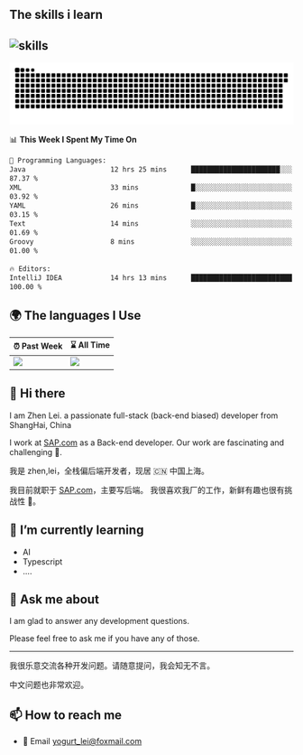 ## The skills i learn

![skills](https://skillicons.dev/icons?i=js,ts,nodejs,androidstudio,apple,azure,bash,discord,docker,django,eclipse,express,git,github,githubactions,gitlab,gmail,go,gradle,grafana,idea,ai,java,jenkins,jest,jquery,kafka,kubernetes,linux,md,maven,mongodb,mysql,nestjs,nginx,notion,npm,obsidian,postgres,postman,powershell,prometheus,pycharm,py,redis,regex,spring,sqlite,stackoverflow,sublime,scala,selenium,svg,swift,vscode,vite,vitest,vue,webstorm,yarn)
---

[![](https://raw.githubusercontent.com/Yogurt-lei/Yogurt-lei/main/github-snake.svg)](https://github.com/Yogurt-lei)

<!--START_SECTION:waka-->
📊 **This Week I Spent My Time On** 

```text
💬 Programming Languages: 
Java                     12 hrs 25 mins      ██████████████████████░░░   87.37 % 
XML                      33 mins             █░░░░░░░░░░░░░░░░░░░░░░░░   03.92 % 
YAML                     26 mins             █░░░░░░░░░░░░░░░░░░░░░░░░   03.15 % 
Text                     14 mins             ░░░░░░░░░░░░░░░░░░░░░░░░░   01.69 % 
Groovy                   8 mins              ░░░░░░░░░░░░░░░░░░░░░░░░░   01.00 % 

🔥 Editors: 
IntelliJ IDEA            14 hrs 13 mins      █████████████████████████   100.00 % 
```


<!--END_SECTION:waka-->


## 🌍 The languages I Use

| ⏰ Past Week                                                                                                                                                  | ⌛️ All Time                                                                                                                                                  |
| :------------------------------------------------------------------------------------------------------------------------------------------------------------ | :------------------------------------------------------------------------------------------------------------------------------------------------------------ |
| <a href="https://wakatime.com/@9a64fd4e-85ff-48a6-a0c1-e09ecd80bab9"> <img src="https://wakatime.com/share/@9a64fd4e-85ff-48a6-a0c1-e09ecd80bab9/5f97c4a7-f918-43db-bace-c48898f1cd61.svg" height="300px"></a> | <a href="https://wakatime.com/@9a64fd4e-85ff-48a6-a0c1-e09ecd80bab9"><img src="https://wakatime.com/share/@9a64fd4e-85ff-48a6-a0c1-e09ecd80bab9/455e730b-0452-4b83-9bc2-fb46e42553a7.svg" height="300px"></a> |

## 👋 Hi there

I am Zhen Lei. a passionate full-stack (back-end biased) developer from ShangHai, China

I work at [SAP.com](https://www.sap.com) as a Back-end developer.
Our work are fascinating and challenging 💪.

我是 zhen,lei，全栈偏后端开发者，现居 🇨🇳 中国上海。

我目前就职于 [SAP.com](https://www.sap.cn)，主要写后端。
我很喜欢我厂的工作，新鲜有趣也很有挑战性 💪。

## 🌱 I’m currently learning

- AI
- Typescript
- ....

## 💬 Ask me about

I am glad to answer any development questions.

Please feel free to ask me if you have any of those.

---

我很乐意交流各种开发问题。请随意提问，我会知无不言。

中文问题也非常欢迎。

## 📫 How to reach me

- 📧 Email [yogurt_lei@foxmail.com](mailto:yogurt_lei@foxmail.com)

